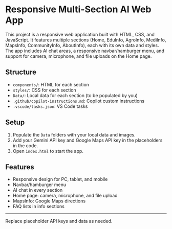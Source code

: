 # Responsive Multi-Section AI Web App

This project is a responsive web application built with HTML, CSS, and JavaScript. It features multiple sections (Home, EduInfo, AgroInfo, MediInfo, MapsInfo, CommunityInfo, AboutInfo), each with its own data and styles. The app includes AI chat areas, a responsive navbar/hamburger menu, and support for camera, microphone, and file uploads on the Home page.

## Structure
- `components/`: HTML for each section
- `styles/`: CSS for each section
- `Data/`: Local data for each section (to be populated by you)
- `.github/copilot-instructions.md`: Copilot custom instructions
- `.vscode/tasks.json`: VS Code tasks

## Setup
1. Populate the `Data` folders with your local data and images.
2. Add your Gemini API key and Google Maps API key in the placeholders in the code.
3. Open `index.html` to start the app.

## Features
- Responsive design for PC, tablet, and mobile
- Navbar/hamburger menu
- AI chat in every section
- Home page: camera, microphone, and file upload
- MapsInfo: Google Maps directions
- FAQ lists in info sections

---
Replace placeholder API keys and data as needed.
